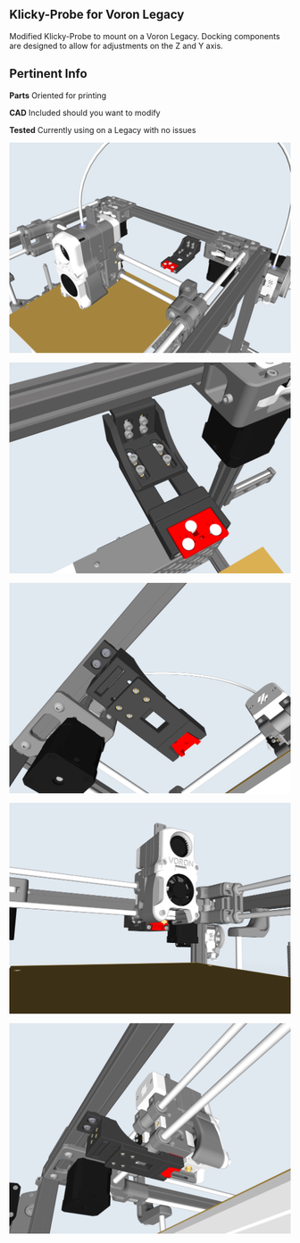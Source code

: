 ## Klicky-Probe for Voron Legacy

Modified Klicky-Probe to mount on a Voron Legacy. Docking components are designed to allow for adjustments on the Z and Y axis. 


## Pertinent Info

**Parts** Oriented for printing

**CAD** Included should you want to modify

**Tested** Currently using on a Legacy with no issues 

![Maverick](Images/klicky_legacy_1.PNG)

![Maverick](Images/klicky_legacy_2.PNG)

![Maverick](Images/klicky_legacy_3.PNG)

![Maverick](Images/klicky_legacy_4.PNG)

![Maverick](Images/klicky_legacy_5.PNG)
